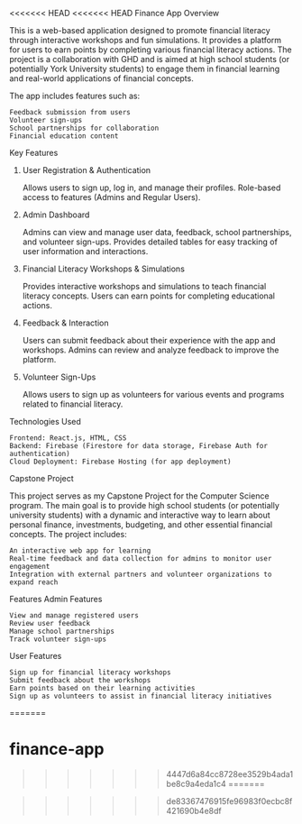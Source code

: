 <<<<<<< HEAD
<<<<<<< HEAD
Finance App
Overview

This is a web-based application designed to promote financial literacy through interactive workshops and fun simulations. It provides a platform for users to earn points by completing various financial literacy actions. The project is a collaboration with GHD and is aimed at high school students (or potentially York University students) to engage them in financial learning and real-world applications of financial concepts.

The app includes features such as:

    Feedback submission from users
    Volunteer sign-ups
    School partnerships for collaboration
    Financial education content

Key Features
1. User Registration & Authentication

    Allows users to sign up, log in, and manage their profiles.
    Role-based access to features (Admins and Regular Users).

2. Admin Dashboard

    Admins can view and manage user data, feedback, school partnerships, and volunteer sign-ups.
    Provides detailed tables for easy tracking of user information and interactions.

3. Financial Literacy Workshops & Simulations

    Provides interactive workshops and simulations to teach financial literacy concepts.
    Users can earn points for completing educational actions.

4. Feedback & Interaction

    Users can submit feedback about their experience with the app and workshops.
    Admins can review and analyze feedback to improve the platform.

5. Volunteer Sign-Ups

    Allows users to sign up as volunteers for various events and programs related to financial literacy.

Technologies Used

    Frontend: React.js, HTML, CSS
    Backend: Firebase (Firestore for data storage, Firebase Auth for authentication)
    Cloud Deployment: Firebase Hosting (for app deployment)

Capstone Project

This project serves as my Capstone Project for the Computer Science program. The main goal is to provide high school students (or potentially university students) with a dynamic and interactive way to learn about personal finance, investments, budgeting, and other essential financial concepts. The project includes:

    An interactive web app for learning
    Real-time feedback and data collection for admins to monitor user engagement
    Integration with external partners and volunteer organizations to expand reach

Features
Admin Features

    View and manage registered users
    Review user feedback
    Manage school partnerships
    Track volunteer sign-ups

User Features

    Sign up for financial literacy workshops
    Submit feedback about the workshops
    Earn points based on their learning activities
    Sign up as volunteers to assist in financial literacy initiatives
=======
# finance-app
>>>>>>> 4447d6a84cc8728ee3529b4ada1be8c9a4eda1c4
=======

>>>>>>> de83367476915fe96983f0ecbc8f421690b4e8df
